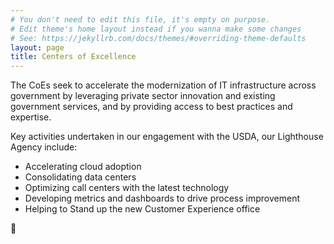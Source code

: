 ```yaml
---
# You don't need to edit this file, it's empty on purpose.
# Edit theme's home layout instead if you wanna make some changes
# See: https://jekyllrb.com/docs/themes/#overriding-theme-defaults
layout: page
title: Centers of Excellence
---
```


<div class="deck">The CoEs seek to accelerate the modernization of IT infrastructure across government by leveraging private sector innovation and existing government services, and by providing access to best practices and expertise.</div>

Key activities undertaken in our engagement with the USDA, our Lighthouse Agency include:

- Accelerating cloud adoption
- Consolidating data centers
- Optimizing call centers with the latest technology
- Developing metrics and dashboards to drive process improvement
- Helping to Stand up the new Customer Experience office

:fox_face:
